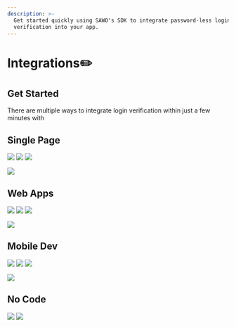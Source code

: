 ```yaml
---
description: >-
  Get started quickly using SAWO's SDK to integrate password-less login
  verification into your app.
---
```


# Integrations✏️

## Get Started

There are multiple ways to integrate login verification within just a few minutes with

## Single Page                                    

 ![](.gitbook/assets/react-1-.png) ![](.gitbook/assets/angular.png) ![](.gitbook/assets/vue.png)                                         

 ![](.gitbook/assets/web_sdk.png) 

## Web Apps

 [![](.gitbook/assets/flask.png)](web-apps/flask.md) [![](.gitbook/assets/nodejs.png)](web-apps/node-js.md) [![](.gitbook/assets/django-1-.png)](web-apps/django.md)  

  ![](.gitbook/assets/laravel.png)

## Mobile Dev

![](.gitbook/assets/android_fido.png) ![](.gitbook/assets/ios.png) ![](.gitbook/assets/flutter.png) 

![](.gitbook/assets/reactnative-1-.png) 

## No Code

![](.gitbook/assets/bubble.png) ![](.gitbook/assets/shopify.png) 

